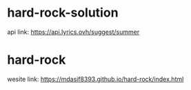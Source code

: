 # hard-rock-solution
api link: https://api.lyrics.ovh/suggest/summer
# hard-rock
wesite link: https://mdasif8393.github.io/hard-rock/index.html

